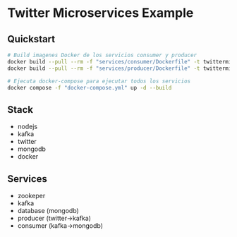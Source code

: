 # Twitter Microservices Example

## Quickstart

```bash
# Build imagenes Docker de los servicios consumer y producer
docker build --pull --rm -f "services/consumer/Dockerfile" -t twittermicroservicesexampleconsumer:latest "services/consumer"
docker build --pull --rm -f "services/producer/Dockerfile" -t twittermicroservicesexampleproducer:latest "services/producer"

# Ejecuta docker-compose para ejecutar todos los servicios
docker compose -f "docker-compose.yml" up -d --build
```

## Stack

- nodejs
- kafka
- twitter
- mongodb
- docker

## Services

- zookeper
- kafka
- database (mongodb)
- producer (twitter->kafka)
- consumer (kafka->mongodb)

